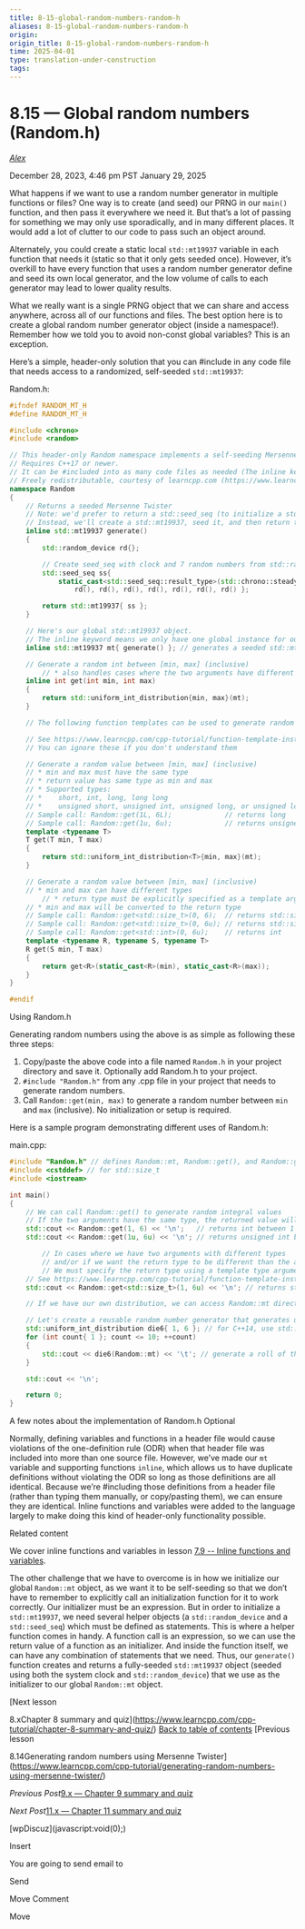 ```yaml
---
title: 8-15-global-random-numbers-random-h
aliases: 8-15-global-random-numbers-random-h
origin: 
origin_title: 8-15-global-random-numbers-random-h
time: 2025-04-01 
type: translation-under-construction
tags:
---
```

# 8.15 — Global random numbers (Random.h)

[*Alex*](https://www.learncpp.com/author/Alex/ "View all posts by Alex")

December 28, 2023, 4:46 pm PST
January 29, 2025

What happens if we want to use a random number generator in multiple functions or files? One way is to create (and seed) our PRNG in our `main()` function, and then pass it everywhere we need it. But that’s a lot of passing for something we may only use sporadically, and in many different places. It would add a lot of clutter to our code to pass such an object around.

Alternately, you could create a static local `std::mt19937` variable in each function that needs it (static so that it only gets seeded once). However, it’s overkill to have every function that uses a random number generator define and seed its own local generator, and the low volume of calls to each generator may lead to lower quality results.

What we really want is a single PRNG object that we can share and access anywhere, across all of our functions and files. The best option here is to create a global random number generator object (inside a namespace!). Remember how we told you to avoid non-const global variables? This is an exception.

Here’s a simple, header-only solution that you can #include in any code file that needs access to a randomized, self-seeded `std::mt19937`:

Random.h:

```cpp
#ifndef RANDOM_MT_H
#define RANDOM_MT_H

#include <chrono>
#include <random>

// This header-only Random namespace implements a self-seeding Mersenne Twister.
// Requires C++17 or newer.
// It can be #included into as many code files as needed (The inline keyword avoids ODR violations)
// Freely redistributable, courtesy of learncpp.com (https://www.learncpp.com/cpp-tutorial/global-random-numbers-random-h/)
namespace Random
{
	// Returns a seeded Mersenne Twister
	// Note: we'd prefer to return a std::seed_seq (to initialize a std::mt19937), but std::seed can't be copied, so it can't be returned by value.
	// Instead, we'll create a std::mt19937, seed it, and then return the std::mt19937 (which can be copied).
	inline std::mt19937 generate()
	{
		std::random_device rd{};

		// Create seed_seq with clock and 7 random numbers from std::random_device
		std::seed_seq ss{
			static_cast<std::seed_seq::result_type>(std::chrono::steady_clock::now().time_since_epoch().count()),
				rd(), rd(), rd(), rd(), rd(), rd(), rd() };

		return std::mt19937{ ss };
	}

	// Here's our global std::mt19937 object.
	// The inline keyword means we only have one global instance for our whole program.
	inline std::mt19937 mt{ generate() }; // generates a seeded std::mt19937 and copies it into our global object

	// Generate a random int between [min, max] (inclusive)
        // * also handles cases where the two arguments have different types but can be converted to int
	inline int get(int min, int max)
	{
		return std::uniform_int_distribution{min, max}(mt);
	}

	// The following function templates can be used to generate random numbers in other cases

	// See https://www.learncpp.com/cpp-tutorial/function-template-instantiation/
	// You can ignore these if you don't understand them

	// Generate a random value between [min, max] (inclusive)
	// * min and max must have the same type
	// * return value has same type as min and max
	// * Supported types:
	// *    short, int, long, long long
	// *    unsigned short, unsigned int, unsigned long, or unsigned long long
	// Sample call: Random::get(1L, 6L);             // returns long
	// Sample call: Random::get(1u, 6u);             // returns unsigned int
	template <typename T>
	T get(T min, T max)
	{
		return std::uniform_int_distribution<T>{min, max}(mt);
	}

	// Generate a random value between [min, max] (inclusive)
	// * min and max can have different types
        // * return type must be explicitly specified as a template argument
	// * min and max will be converted to the return type
	// Sample call: Random::get<std::size_t>(0, 6);  // returns std::size_t
	// Sample call: Random::get<std::size_t>(0, 6u); // returns std::size_t
	// Sample call: Random::get<std::int>(0, 6u);    // returns int
	template <typename R, typename S, typename T>
	R get(S min, T max)
	{
		return get<R>(static_cast<R>(min), static_cast<R>(max));
	}
}

#endif
```

Using Random.h

Generating random numbers using the above is as simple as following these three steps:

1. Copy/paste the above code into a file named `Random.h` in your project directory and save it. Optionally add Random.h to your project.
1. `#include "Random.h"` from any .cpp file in your project that needs to generate random numbers.
1. Call `Random::get(min, max)` to generate a random number between `min` and `max` (inclusive). No initialization or setup is required.

Here is a sample program demonstrating different uses of Random.h:

main.cpp:

```cpp
#include "Random.h" // defines Random::mt, Random::get(), and Random::generate()
#include <cstddef> // for std::size_t
#include <iostream>

int main()
{
	// We can call Random::get() to generate random integral values
	// If the two arguments have the same type, the returned value will have that same type.
	std::cout << Random::get(1, 6) << '\n';   // returns int between 1 and 6
	std::cout << Random::get(1u, 6u) << '\n'; // returns unsigned int between 1 and 6

        // In cases where we have two arguments with different types
        // and/or if we want the return type to be different than the argument types
        // We must specify the return type using a template type argument (between the angled brackets)
	// See https://www.learncpp.com/cpp-tutorial/function-template-instantiation/
	std::cout << Random::get<std::size_t>(1, 6u) << '\n'; // returns std::size_t between 1 and 6

	// If we have our own distribution, we can access Random::mt directly

	// Let's create a reusable random number generator that generates uniform numbers between 1 and 6
	std::uniform_int_distribution die6{ 1, 6 }; // for C++14, use std::uniform_int_distribution<> die6{ 1, 6 };
	for (int count{ 1 }; count <= 10; ++count)
	{
		std::cout << die6(Random::mt) << '\t'; // generate a roll of the die here
	}

	std::cout << '\n';

	return 0;
}
```

A few notes about the implementation of Random.h Optional

Normally, defining variables and functions in a header file would cause violations of the one-definition rule (ODR) when that header file was included into more than one source file. However, we’ve made our `mt` variable and supporting functions `inline`, which allows us to have duplicate definitions without violating the ODR so long as those definitions are all identical. Because we’re #including those definitions from a header file (rather than typing them manually, or copy/pasting them), we can ensure they are identical. Inline functions and variables were added to the language largely to make doing this kind of header-only functionality possible.

Related content

We cover inline functions and variables in lesson [7.9 -- Inline functions and variables](https://www.learncpp.com/cpp-tutorial/inline-functions-and-variables/).

The other challenge that we have to overcome is in how we initialize our global `Random::mt` object, as we want it to be self-seeding so that we don’t have to remember to explicitly call an initialization function for it to work correctly. Our initializer must be an expression. But in order to initialize a `std::mt19937`, we need several helper objects (a `std::random_device` and a `std::seed_seq`) which must be defined as statements. This is where a helper function comes in handy. A function call is an expression, so we can use the return value of a function as an initializer. And inside the function itself, we can have any combination of statements that we need. Thus, our `generate()` function creates and returns a fully-seeded `std::mt19937` object (seeded using both the system clock and `std::random_device`) that we use as the initializer to our global `Random::mt` object.

\[Next lesson

8.xChapter 8 summary and quiz\](https://www.learncpp.com/cpp-tutorial/chapter-8-summary-and-quiz/)
[Back to table of contents](/)
\[Previous lesson

8.14Generating random numbers using Mersenne Twister\](https://www.learncpp.com/cpp-tutorial/generating-random-numbers-using-mersenne-twister/)

*Previous Post*[9.x — Chapter 9 summary and quiz](https://www.learncpp.com/cpp-tutorial/chapter-9-summary-and-quiz/)

*Next Post*[11.x — Chapter 11 summary and quiz](https://www.learncpp.com/cpp-tutorial/chapter-11-summary-and-quiz/)

\[wpDiscuz\](javascript:void(0);)

Insert

You are going to send email to

Send

Move Comment

Move
